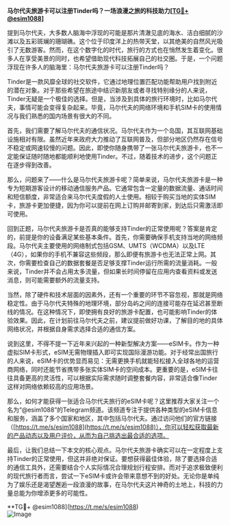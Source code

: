 **马尔代夫旅游卡可以注册Tinder吗？一场浪漫之旅的科技助力[[TG💪+ @esim1088](https://t.me/s/esim1088)]**

提到马尔代夫，大多数人脑海中浮现的可能是那片清澈见底的海水、洁白细腻的沙滩以及五彩斑斓的珊瑚礁。这个位于印度洋上的热带天堂，以其绝美的自然风光吸引了无数游客。然而，在这个数字化的时代，旅行的方式也在悄然发生着变化。很多人在享受美景的同时，也希望借助现代科技拓展自己的社交圈。于是，一个问题浮现在许多人的脑海里：马尔代夫旅游卡可以注册Tinder吗？

Tinder是一款风靡全球的社交软件，它通过地理位置匹配功能帮助用户找到附近的潜在对象。对于那些希望在旅途中结识新朋友或者寻找特别缘分的人来说，Tinder无疑是一个极佳的选择。但是，当涉及到具体的旅行环境时，比如马尔代夫，事情可能会变得复杂起来。毕竟，马尔代夫的网络环境和手机SIM卡的使用情况与我们熟悉的国内场景有很大的不同。

首先，我们需要了解马尔代夫的通信状况。马尔代夫作为一个岛国，其互联网基础设施相对有限。虽然近年来政府大力推动了互联网普及，但部分地区仍然存在信号不稳定或网速较慢的问题。因此，即使你随身携带了一张马尔代夫旅游卡，也不一定能保证随时随地都能顺利地使用Tinder。不过，随着技术的进步，这个问题正在逐步得到改善。

那么，问题来了——什么是马尔代夫旅游卡呢？简单来说，马尔代夫旅游卡是一种专为短期游客设计的移动通信服务产品。它通常包含一定量的数据流量、通话时间和短信额度，非常适合来马尔代夫度假的人士使用。相较于购买当地的实体SIM卡，旅游卡更加便捷，因为你可以提前在网上订购并邮寄到家，到达后只需激活即可使用。

回到正题，马尔代夫旅游卡是否真的能够支持Tinder的正常使用呢？答案是肯定的，前提是你的设备满足某些基本条件。首先，你需要确保手机支持当地的网络频段。马尔代夫主要使用的网络制式包括GSM、UMTS（WCDMA）以及LTE（4G），如果你的手机不兼容这些频段，那么即便有旅游卡也无法正常上网。其次，你需要检查自己的数据套餐是否足够支撑Tinder运行所需的流量消耗。一般来说，Tinder并不会占用太多流量，但如果长时间停留在应用内查看资料或发送消息，则可能需要额外的流量支持。

当然，除了硬件和技术层面的因素外，还有一个重要的环节不容忽视，那就是网络稳定性。由于马尔代夫特殊的地理环境，部分岛屿之间的连接可能存在延迟甚至断线的情况。在这种情况下，即使拥有良好的旅游卡配置，也可能影响Tinder的体验效果。因此，在计划前往马尔代夫之前，建议提前做好功课，了解目的地的具体网络状况，并根据自身需求选择合适的通信方案。

说到这里，不得不提一下近年来兴起的一种新型解决方案——eSIM卡。作为一种虚拟SIM卡形式，eSIM无需物理插入即可实现国际漫游功能。对于经常出国旅行的人来说，eSIM卡的优势显而易见：无需更换手机就能轻松接入全球各地的运营商网络，同时还能节省携带多张实体SIM卡的空间成本。更重要的是，eSIM卡往往具备更高的灵活性，可以根据实际需求随时调整套餐内容，非常适合像Tinder这样对网络依赖较高的应用场景。

那么，如何才能获得一张适合马尔代夫旅行的eSIM卡呢？这里推荐大家关注一个名为“@esim1088”的Telegram频道。该频道专注于提供各种类型的eSIM卡信息和服务，涵盖了多个国家和地区，其中包括马尔代夫。通过访问他们的官方链接（[https://t.me/s/esim1088](https://t.me/s/esim1088)），你可以轻松获取最新的产品动态以及用户评价，从而为自己挑选出最合适的选项。

最后，让我们总结一下本文的核心观点。马尔代夫旅游卡确实可以在一定程度上支持Tinder的正常使用，但这并非绝对保证。要想获得最佳体验，除了要选择合适的通信工具外，还需要结合个人实际情况合理规划行程安排。而对于追求极致便利的现代旅行者而言，尝试一下eSIM卡或许会带来意想不到的好处。无论你是单纯为了娱乐还是渴望邂逅一段浪漫的故事，在马尔代夫这片神奇的土地上，科技的力量总能为你增添更多的可能性。

**TG💪+ @esim1088](https://t.me/s/esim1088)  
![Image](https://i.postimg.cc/4NQfJmqS/Snipaste-2025-05-13-00-14-12.png)
